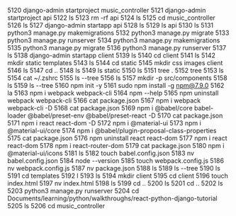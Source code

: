  5120  django-admin startproject music_controller
 5121  django-admin startproject api
 5122  ls
 5123  rm -rf api
 5124  ls
 5125  cd music_controller
 5126  ls
 5127  django-admin startapp api
 5128  ls
 5129  ls api
 5130  ls
 5131  python3 manage.py makemigrations
 5132  python3 manage.py migrate
 5133  python3 manage.py runserver
 5134  python3 manage.py makemigrations
 5135  python3 manage.py migrate
 5136  python3 manage.py runserver
 5137  ls
 5138  django-admin startapp client
 5139  ls
 5140  cd client
 5141  ls
 5142  mkdir static templates
 5143  ls
 5144  cd static
 5145  mkdir css images client
 5146  ls
 5147  cd ..
 5148  ls
 5149  ls static
 5150  ls
 5151  tree .
 5152  tree
 5153  ls
 5154  cat ~/.zshrc
 5155  ls --tree
 5156  ls
 5157  mkdir -p src/components
 5158  ls
 5159  ls --tree
 5160  npm init -y
 5161  sudo npm install -g npm@7.9.0
 5162  la
 5163  npm i webpack webpack-cli
 5164  npm --help
 5165  npm uninstall webpack webpack-cli
 5166  cat package.json
 5167  npm i webpack webpack-cli -D
 5168  cat package.json
 5169  npm i @babel/core babel-loader @babel/preset-env @babel/preset-react -D
 5170  cat package.json
 5171  npm i react react-dom -D
 5172  npm i @material-ui
 5173  npm i @material-ui/core
 5174  npm i @babel/plugin-proposal-class-properties
 5175  cat package.json
 5176  npm uninstall react react-dom
 5177  npm i react react-dom
 5178  npm i react-router-dom
 5179  cat package.json
 5180  npm i @material-ui/icons
 5181  ls
 5182  touch babel.config.json
 5183  nv babel.config.json
 5184  node --version
 5185  touch webpack.config.js
 5186  nv webpack.config.js
 5187  nv package.json
 5188  ls
 5189  ls --tree
 5190  ls
 5191  cd templates
 5192  l
 5193  ls
 5194  mkdir client
 5195  cd client
 5196  touch index.html
 5197  nv index.html
 5198  ls
 5199  cd ..
 5200  ls
 5201  cd ..
 5202  ls
 5203  python3 manage.py runserver
 5204  cd Documents/learning/python/walkthroughs/react-python-django-tutorial
 5205  ls
 5206  cd music_controller
